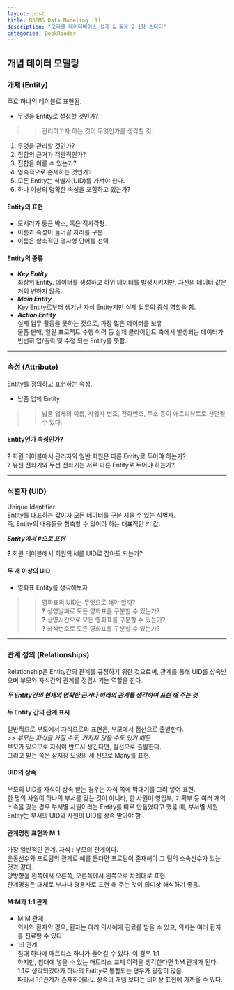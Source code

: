 ```yaml
---
layout: post
title: RDBMS Data Modeling (1)
description: "오라클 데이터베이스 설계 & 활용 2-1장 스터디"
categories: BookReader
---
```


## 개념 데이터 모델링

### 개체 (Entity)
주로 하나의 테이블로 표현됨.

* 무엇을 Entity로 설정할 것인가?   
>> 관리하고자 하는 것이 무엇인가를 생각할 것.
1. 무엇을 관리할 것인가?
2. 집합의 근거가 객관적인가?
3. 집합을 이룰 수 있는가?
4. 영속적으로 존재하는 것인가?
5. 모든 Entity는 식별자(UID)를 가져야 한다.
6. 하나 이상의 명확한 속성을 포함하고 있는가?

#### Entity의 표현
* 모서리가 둥근 박스, 혹은 직사각형.   
* 이름과 속성이 들어갈 자리를 구분   
* 이름은 함축적인 명사형 단어를 선택

#### Entity의 종류
* ___Key Entity___   
최상위 Entity. 데이터를 생성하고 하위 데이터를 발생시키지만, 자신의 데이터 값은 거의 변하지 않음.
* ___Main Entity___   
Key Entity로부터 생겨난 자식 Entity지만 실제 업무의 중심 역할을 함.
* ___Action Entity___   
실제 업무 활동을 뜻하는 것으로, 가장 많은 데이터를 보유   
물품 판매, 일일 프로젝트 수행 이력 등
실제 클라이언트 측에서 발생되는 데이터가 빈번히 입/출력 및 수정 되는 Entity를 뜻함.

***

### 속성 (Attribute)
Entity를 정의하고 표현하는 속성.

* 납품 업체 Entity    
>> 납품 업체의 이름, 사업자 번호, 전화번호, 주소 등이 애트리뷰트로 선언될 수 있다.

#### Entity인가 속성인가?
__?__ 회원 테이블에서 관리자와 일반 회원은 다른 Entity로 두어야 하는가?   
__?__ 유선 전화기와 무선 전화기는 서로 다른 Entity로 두어야 하는가?

***

### 식별자 (UID)
Unique Identifier   
Entity를 대표하는 값이자 모든 데이터를 구분 지을 수 있는 식별자.   
즉, Entity의 내용들을 함축할 수 있어야 하는 대표적인 키 값.   

___Entity에서 #으로 표현___

__?__ 회원 테이블에서 회원의 id를 UID로 잡아도 되는가?

#### 두 개 이상의 UID
* 영화표 Entity를 생각해보자   
>> 영화표의 UID는 무엇으로 해야 할까?   
__?__ 상영날짜로 모든 영화표를 구분할 수 있는가?   
__?__ 상영시간으로 모든 영화표를 구분할 수 있는가?   
__?__ 좌석번호로 모든 영화표를 구분할 수 있는가?

***

### 관계 정의 (Relationships)
Relationship은 Entity간의 관계를 규정하기 위한 것으로써,
관계를 통해 UID를 상속받으며 부모와 자식간의 관계를 정립시키는 역할을 한다.

___두 Entity간의 현재의 명확한 근거나 미래의 관계를 생각하여 표현 해 주는 것___

#### 두 Entity 간의 관계 표시
일반적으로 부모에서 자식으로의 표현은, 부모에서 점선으로 출발한다.   
_>> 부모는 자식을 가질 수도, 가지지 않을 수도 있기 때문_   
부모가 있으므로 자식이 반드시 생긴다면, 실선으로 출발한다.   
그리고 받는 쪽은 삼지창 모양의 세 선으로 Many를 표현.

#### UID의 상속
부모의 UID를 자식이 상속 받는 경우는 자식 쪽에 막대기를 그려 넣어 표현.   
한 명의 사원이 하나의 부서를 갖는 것이 아니라,
한 사원이 영업부, 기획부 등 여러 개의 소속을 갖는 경우
부서별 사원이라는 Entity를 따로 만들었다고 했을 때,
부서별 사원 Entity는 부서의 UID와 사원의 UID를 상속 받아야 함

#### 관계명칭 표현과 M:1
가장 일반적인 관계. 자식 : 부모의 관계이다.   
운동선수와 프로팀의 관계로 예를 든다면 프로팀이 존재해야 그 팀의 소속선수가 있는 것과 같다.   
양방향을 왼쪽에서 오른쪽, 오른쪽에서 왼쪽으로 차례대로 표현.   
관계명칭은 대체로 부사나 형용사로 표현 해 주는 것이 의미상 해석하기 좋음.

#### M:M과 1:1 관계
* M:M 관계   
의사와 환자의 경우, 환자는 여러 의사에게 진료를 받을 수 있고, 의사는 여러 환자를 진료할 수 있다.
* 1:1 관계   
침대 하나에 매트리스 하나가 들어갈 수 있다. 이 경우 1:1   
하지만, 침대에 넣을 수 있는 매트리스 교체 이력을 생각한다면 1:M 관계가 된다.   
1:1로 생각되었다가 하나의 Entity로 통합되는 경우가 굉장히 많음.   
따라서 1:1관계가 존재하더라도 상속의 개념 보다는 의미상 표현에 가까울 수 있다.
